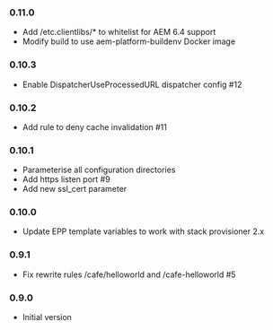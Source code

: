 ### 0.11.0
* Add /etc.clientlibs/* to whitelist for AEM 6.4 support
* Modify build to use aem-platform-buildenv Docker image

### 0.10.3
* Enable DispatcherUseProcessedURL dispatcher config #12

### 0.10.2
* Add rule to deny cache invalidation #11

### 0.10.1
* Parameterise all configuration directories
* Add https listen port #9
* Add new ssl_cert parameter

### 0.10.0
* Update EPP template variables to work with stack provisioner 2.x

### 0.9.1
* Fix rewrite rules /cafe/helloworld and /cafe-helloworld #5

### 0.9.0
* Initial version
